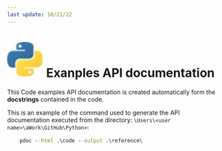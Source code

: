 ```yaml
---
last update: 10/21/22
---
```


# ![python-icon](../media/icons/python-icon.svg) Exanples API documentation

This Code examples API documentation is created automatically form the
**docstrings** contained in the code.  

This is an example of the command used to generate the API documentation executed from the directory: `\Users\<user name>\aWork\GitHub\Python>`:

```cmd
    pdoc --html .\code --output .\reference\
```